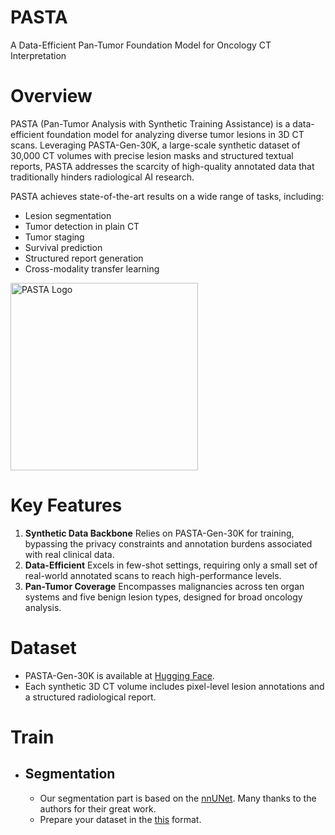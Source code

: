 # PASTA
A Data-Efficient Pan-Tumor Foundation Model for Oncology CT Interpretation


# Overview
PASTA (Pan-Tumor Analysis with Synthetic Training Assistance) is a data-efficient foundation model for analyzing diverse tumor lesions in 3D CT scans. Leveraging PASTA-Gen-30K, a large-scale synthetic dataset of 30,000 CT volumes with precise lesion masks and structured textual reports, PASTA addresses the scarcity of high-quality annotated data that traditionally hinders radiological AI research.

PASTA achieves state-of-the-art results on a wide range of tasks, including:

- Lesion segmentation
- Tumor detection in plain CT
- Tumor staging
- Survival prediction
- Structured report generation
- Cross-modality transfer learning

<img src="./PASTA/fig/fig1.png" alt="PASTA Logo" width="300" />



# Key Features
1. **Synthetic Data Backbone**
Relies on PASTA-Gen-30K for training, bypassing the privacy constraints and annotation burdens associated with real clinical data.
2. **Data-Efficient**
Excels in few-shot settings, requiring only a small set of real-world annotated scans to reach high-performance levels.
3. **Pan-Tumor Coverage**
Encompasses malignancies across ten organ systems and five benign lesion types, designed for broad oncology analysis.

# Dataset
- PASTA-Gen-30K is available at [Hugging Face](https://huggingface.co/datasets/LWHYC/PASTA-Gen-30K).
- Each synthetic 3D CT volume includes pixel-level lesion annotations and a structured radiological report.

# Train
- ## Segmentation
    - Our segmentation part is based on the [nnUNet](https://github.com/MIC-DKFZ/nnUNet). Many thanks to the authors for their great work.
    - Prepare your dataset in the [this](https://github.com/MIC-DKFZ/nnUNet/blob/master/documentation/dataset_format.md) format.